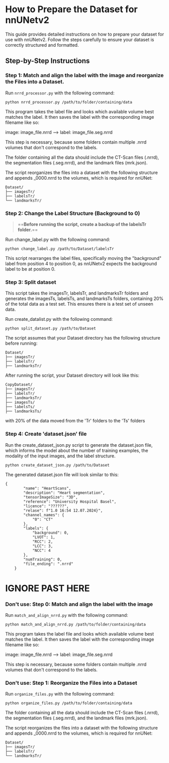 # How to Prepare the Dataset for nnUNetv2

This guide provides detailed instructions on how to prepare your dataset for use with nnUNetv2. Follow the steps carefully to ensure your dataset is correctly structured and formatted.

## Step-by-Step Instructions


### Step 1: Match and align the label with the image and reorganize the Files into a Dataset.
Run `nrrd_processor.py` with the following command: 

```
python nrrd_processor.py /path/to/folder/containing/data
```

This program takes the label file and looks which available volume best matches the label. It then saves the label with the corresponding image filename like so: 

image: image_file.nrrd --> label: image_file.seg.nrrd

This step is necessary, because some folders contain multiple .nrrd volumes that don't correspond to the labels.

The folder containing all the data should include the CT-Scan files (.nrrd), the segmentation files (.seg.nrrd), and the landmark files (mrk.json).

The script reorganizes the files into a dataset with the following structure and appends _0000.nrrd to the volumes, which is required for nnUNet:

```
Dataset/
├── imagesTr/
├── labelsTr/
└── landmarksTr/
```


### Step 2: Change the Label Structure (Background to 0)

> ==**Before running the script, create a backup of the labelsTr folder.**==

Run change_label.py with the following command:
```
python change_label.py /path/to/Dataset/labelsTr
```

This script rearranges the label files, specifically moving the "background" label from position 4 to position 0, as nnUNetv2 expects the background label to be at position 0.

### Step 3: Split dataset 
This script takes the imagesTr, labelsTr, and landmarksTr folders and generates the imagesTs, labelsTs, and landmarksTs folders, containing 20% of the total data as a test set. This ensures there is a test set of unseen data.

Run create_datalist.py with the following command:

```
python split_dataset.py /path/to/Dataset
```
The script assumes that your Dataset directory has the following structure before running:

```
Dataset/
├── imagesTr/
├── labelsTr/
├── landmarksTr/
```
After running the script, your Dataset directory will look like this:
```
CopyDataset/
├── imagesTr/
├── labelsTr/
├── landmarksTr/
├── imagesTs/
├── labelsTs/
├── landmarksTs/
```
with 20% of the data moved from the 'Tr' folders to the 'Ts' folders

### Step 4: Create 'dataset.json' file

Run the create_dataset_json.py script to generate the dataset.json file, which informs the model about the number of training examples, the modality of the input images, and the label structure.

```
python create_dataset_json.py /path/to/Dataset 
```

The generated dataset.json file will look similar to this:

```
{
        "name": "HeartScans",
        "description": "Heart segmentation",
        "tensorImageSize": "3D",
        "reference": "University Hospital Basel",
        "licence": "??????",
        "relase": f"1.0 16:54 12.07.2024}",
        "channel_names": {
            "0": "CT"
        },
        "labels": {
            "background": 0,
            "LVOT": 1,
            "RCC": 2,
            "LCC": 3,
            "NCC": 4
        },
        "numTraining": 0,
        "file_ending": ".nrrd"
    }
```


# IGNORE PAST HERE

### Don't use: Step 0: Match and align the label with the image
Run `match_and_align_nrrd.py` with the following command: 

```
python match_and_align_nrrd.py /path/to/folder/containing/data
```

This program takes the label file and looks which available volume best matches the label. It then saves the label with the corresponding image filename like so: 

image: image_file.nrrd --> label: image_file.seg.nrrd

This step is necessary, because some folders contain multiple .nrrd volumes that don't correspond to the labels.

### Don't use: Step 1: Reorganize the Files into a Dataset
Run `organize_files.py` with the following command:

```
python organize_files.py /path/to/folder/containing/data
```

The folder containing all the data should include the CT-Scan files (.nrrd), the segmentation files (.seg.nrrd), and the landmark files (mrk.json).

The script reorganizes the files into a dataset with the following structure and appends _0000.nrrd to the volumes, which is required for nnUNet:

```
Dataset/
├── imagesTr/
├── labelsTr/
└── landmarksTr/
```